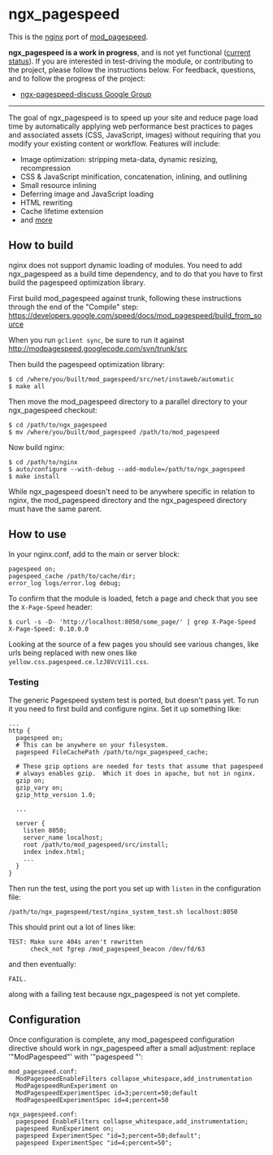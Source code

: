 # ngx_pagespeed

This is the [nginx](http://nginx.org/) port of
[mod_pagespeed](https://developers.google.com/speed/pagespeed/mod).

**ngx_pagespeed is a work in progress**, and is not yet functional ([current
status](https://github.com/pagespeed/ngx_pagespeed/wiki/Status)). If you are
interested in test-driving the module, or contributing to the project, please
follow the instructions below. For feedback, questions, and to follow the
progress of the project:

- [ngx-pagespeed-discuss Google Group](https://groups.google.com/forum/#!forum/ngx-pagespeed-discuss)

---

The goal of ngx_pagespeed is to speed up your site and reduce page load time by
automatically applying web performance best practices to pages and associated
assets (CSS, JavaScript, images) without requiring that you modify your existing
content or workflow. Features will include:

- Image optimization: stripping meta-data, dynamic resizing, recompression
- CSS & JavaScript minification, concatenation, inlining, and outlining
- Small resource inlining
- Deferring image and JavaScript loading
- HTML rewriting
- Cache lifetime extension
- and [more](https://developers.google.com/speed/docs/mod_pagespeed/config_filters)


## How to build

nginx does not support dynamic loading of modules. You need to add ngx_pagespeed
as a build time dependency, and to do that you have to first build the pagespeed
optimization library.

First build mod_pagespeed against trunk, following these instructions through
the end of the "Compile" step:
https://developers.google.com/speed/docs/mod_pagespeed/build_from_source

When you run `gclient sync`, be sure to run it against
http://modpagespeed.googlecode.com/svn/trunk/src

Then build the pagespeed optimization library:

    $ cd /where/you/built/mod_pagespeed/src/net/instaweb/automatic
    $ make all

Then move the mod_pagespeed directory to a parallel directory to your
ngx_pagespeed checkout:

    $ cd /path/to/ngx_pagespeed
    $ mv /where/you/built/mod_pagespeed /path/to/mod_pagespeed

Now build nginx:

    $ cd /path/to/nginx
    $ auto/configure --with-debug --add-module=/path/to/ngx_pagespeed
    $ make install

While ngx_pagespeed doesn't need to be anywhere specific in relation to nginx,
the mod_pagespeed directory and the ngx_pagespeed directory must have the same
parent.

## How to use

In your nginx.conf, add to the main or server block:

    pagespeed on;
    pagespeed_cache /path/to/cache/dir;
    error_log logs/error.log debug;

To confirm that the module is loaded, fetch a page and check that you see the
`X-Page-Speed` header:

    $ curl -s -D- 'http://localhost:8050/some_page/' | grep X-Page-Speed
    X-Page-Speed: 0.10.0.0

Looking at the source of a few pages you should see various changes, like urls
being replaced with new ones like `yellow.css.pagespeed.ce.lzJ8VcVi1l.css`.

### Testing

The generic Pagespeed system test is ported, but doesn't pass yet.  To run it
you need to first build and configure nginx.  Set it up something like:

    ...
    http {
      pagespeed on;
      # This can be anywhere on your filesystem.
      pagespeed FileCachePath /path/to/ngx_pagespeed_cache;
     
      # These gzip options are needed for tests that assume that pagespeed
      # always enables gzip.  Which it does in apache, but not in nginx.
      gzip on;
      gzip_vary on;
      gzip_http_version 1.0;

      ...

      server {
        listen 8050;
        server_name localhost;
        root /path/to/mod_pagespeed/src/install;
        index index.html;
        ...
      }
    }

Then run the test, using the port you set up with `listen` in the configuration
file:

    /path/to/ngx_pagespeed/test/nginx_system_test.sh localhost:8050

This should print out a lot of lines like:

    TEST: Make sure 404s aren't rewritten
          check_not fgrep /mod_pagespeed_beacon /dev/fd/63

and then eventually:

    FAIL.

along with a failing test because ngx_pagespeed is not yet complete.

## Configuration

Once configuration is complete, any mod_pagespeed configuration directive should
work in ngx_pagespeed after a small adjustment: replace '"ModPagespeed"' with
'"pagespeed "':

    mod_pagespeed.conf:
      ModPagespeedEnableFilters collapse_whitespace,add_instrumentation
      ModPagespeedRunExperiment on
      ModPagespeedExperimentSpec id=3;percent=50;default
      ModPagespeedExperimentSpec id=4;percent=50

    ngx_pagespeed.conf:
      pagespeed EnableFilters collapse_whitespace,add_instrumentation;
      pagespeed RunExperiment on;
      pagespeed ExperimentSpec "id=3;percent=50;default";
      pagespeed ExperimentSpec "id=4;percent=50";
